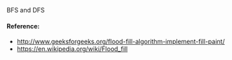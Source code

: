 BFS and DFS

#### Reference:
* http://www.geeksforgeeks.org/flood-fill-algorithm-implement-fill-paint/
* https://en.wikipedia.org/wiki/Flood_fill
